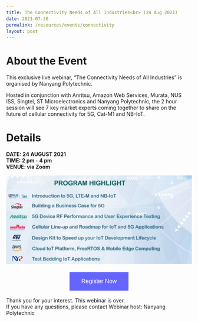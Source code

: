 ```yaml
---
title: The Connectivity Needs of All Industries<br> (24 Aug 2021)
date: 2021-07-30
permalink: /resources/events/connectivity
layout: post
---
```

# About the Event
This exclusive live webinar, “The Connectivity Needs of All Industries” is organised by Nanyang Polytechnic.

Hosted in conjunction with Anritsu, Amazon Web Services, Murata, NUS ISS, Singtel, ST Microelectronics and Nanyang Polytechnic, the 2 hour session will see 7 key market experts coming together to share on the future of cellular connectivity for 5G, Cat-M1 and NB-IoT. 

# Details
**DATE: 24 AUGUST 2021 <br> 
TIME: 2 pm - 4 pm <br> 
VENUE: via Zoom**

![Alt text for image on Isomer site](/images/NYP%20Program_24Aug.jpg)

<style>
#register {
  background-color: #0000ff;
  border: none;
  color: white;
  padding: 16px 32px;
  text-align: center;
  font-size: 16px;
  margin: 4px 2px;
  opacity: 0.6;
  transition: 0.3s;
  display: inline-block;
  text-decoration: none;
  cursor: pointer;
}
</style>

<center><a href="https://form.gov.sg/#!/60b87b59451c8300119f0809"><button class="btn" id="register">Register Now</button></a></center>

Thank you for your interest. This webinar is over. <br> If you have any questions, please contact Webinar host: Nanyang Polytechnic